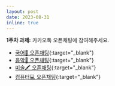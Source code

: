 ```yaml
---
layout: post
date: 2023-08-31
inline: true
---
```


**1주차 과제:** 카카오톡 오픈채팅에 참여해주세요.

- [국어📓 오픈채팅](https://open.kakao.com/o/g36jMPDf){:target="\_blank"}
- [음악🎸 오픈채팅](https://open.kakao.com/o/g5L7FPDf){:target="\_blank"}
- [미술🖍️ 오픈채팅](https://open.kakao.com/o/gsthOPDf){:target="\_blank"}
- [컴퓨터💻 오픈채팅](https://open.kakao.com/o/gYj43PDf){:target="\_blank"}
